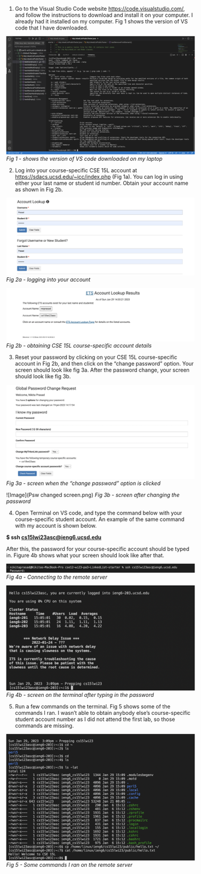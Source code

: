 1. Go to the Visual Studio Code website https://code.visualstudio.com/, and follow the instructions to download and install it on your computer. I already had it installed on my computer. Fig 1 shows the version of VS code that I have downloaded. 

![Image](VS_code_download.png)
*Fig 1 - shows the version of VS code downloaded on my laptop* 

2. Log into your course-specific CSE 15L account at https://sdacs.ucsd.edu/~icc/index.php (Fig 1a). You can log in using either your last name or student id number. Obtain your account name as shown in Fig 2b.

![Image](Logging_in.png)
*Fig 2a - logging into your account*

![Image](Account_look_up.png)
*Fig 2b - obtaining CSE 15L course-specific account details*

3. Reset your password by clicking on your CSE 15L course-specific account in Fig 2b, and then click on the “change password” option. Your screen should look like fig 3a. After the password change, your screen should look like fig 3b. 

![Image](Change_psw_screen.png)
*Fig 3a - screen when the “change password” option is clicked*

![Image](Psw changed screen.png)
*Fig 3b - screen after changing the password* 

4. Open Terminal on VS code, and type the command below with your course-specific student account. An example of the same command with my account is shown below. 

**$ ssh cs15lwi23asc@ieng6.ucsd.edu**

After this, the password for your course-specific account should be typed in. Figure 4b shows what your screen should look like after that.

![Image](username_psw.png)
*Fig 4a - Connecting to the remote server*

![Image](server_running.png)
*Fig 4b - screen on the terminal after typing in the password*
 
 5. Run a few commands on the terminal. Fig 5 shows some of the commands I ran. I wasn’t able to obtain anybody else’s course-specific student account number as I did not attend the first lab, so those commands are missing. 

![Image](terminal_commands.png)
*Fig 5 - Some commands I ran on the remote server*

